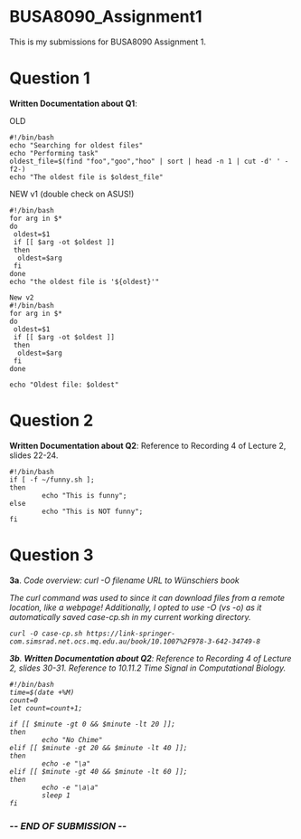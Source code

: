# BUSA8090_Assignment1
This is my submissions for BUSA8090 Assignment 1.
# Question 1
**Written Documentation about Q1**:

OLD
```
#!/bin/bash
echo "Searching for oldest files"
echo "Performing task"
oldest_file=$(find "foo","goo","hoo" | sort | head -n 1 | cut -d' ' -f2-)
echo "The oldest file is $oldest_file"

```
NEW v1 (double check on ASUS!)
```
#!/bin/bash
for arg in $*
do
 oldest=$1
 if [[ $arg -ot $oldest ]]
 then
  oldest=$arg
 fi
done
echo "the oldest file is '${oldest}'"

New v2
#!/bin/bash
for arg in $*
do
 oldest=$1
 if [[ $arg -ot $oldest ]]
 then
  oldest=$arg
 fi
done

echo "Oldest file: $oldest"

```

# Question 2
**Written Documentation about Q2**: Reference to Recording 4 of Lecture 2, slides 22-24. 
```
#!/bin/bash
if [ -f ~/funny.sh ];
then
        echo "This is funny";
else
        echo "This is NOT funny";
fi
```

# Question 3
**3a**. <i> Code overview: curl -O filename URL to Wünschiers book <i>

The curl command was used to since it can download files from a remote location, like a webpage!
Additionally, I opted to use -O (vs -o) as it automatically saved case-cp.sh in my current working directory.
```
curl -O case-cp.sh https://link-springer-com.simsrad.net.ocs.mq.edu.au/book/10.1007%2F978-3-642-34749-8

```

**3b**. 
**Written Documentation about Q2**: Reference to Recording 4 of Lecture 2, slides 30-31. Reference to 10.11.2 Time Signal in Computational Biology.
```
#!/bin/bash
time=$(date +%M)
count=0
let count=count+1;

if [[ $minute -gt 0 && $minute -lt 20 ]];
then
        echo "No Chime"
elif [[ $minute -gt 20 && $minute -lt 40 ]];
then
        echo -e "\a"
elif [[ $minute -gt 40 && $minute -lt 60 ]];
then
        echo -e "\a\a"
        sleep 1
fi
```
### -- END OF SUBMISSION --
